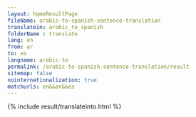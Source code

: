```yaml
---
layout: homeResultPage
fileName: arabic-to-spanish-sentence-translation
translatein: arabic_to_spanish
folderName : translate
lang: en
from: ar
to: es
langname: arabic-to
permalink: /arabic-to-spanish-sentence-translation/result
sitemap: false
nointernationalization: true
matchurls: en&&ar&&es
---
```

{% include result/translateinto.html %}

<script src="/js/result/translation.js" data-foldername="{{page.folderName}}" data-lang="{{page.lang}}"></script>
